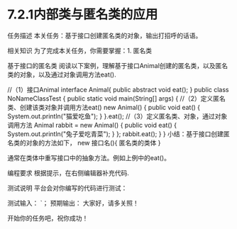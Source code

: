 # 7.2.1**内部类与匿名类的应用**

任务描述
本关任务：基于接口创建匿名类的对象，输出打招呼的话语。

相关知识
为了完成本关任务，你需要掌握：1. 匿名类

基于接口的匿名类
阅读以下案例，理解基于接口Animal创建的匿名类，以及匿名类的对象，以及通过对象调用方法eat().

//（1）接口Animal
interface Animal{
    public abstract void eat();
}
public class NoNameClassTest {
public static void main(String[] args) {
//（2）定义匿名类、创建该类对象并调用方法eat()
 new Animal() {
 public void eat() {
    System.out.println("猫爱吃鱼");
}
 }.eat();
//（3）定义匿名类、对象，通过对象调用方法
Animal rabbit = new Animal() {
   public void eat() {
       System.out.println("兔子爱吃青菜");
   }
  };
     rabbit.eat(); 
 }
}
小结：基于接口创建匿名类的对象的方法如下，
 new 接口名(){ 匿名类的类体 }

通常在类体中重写接口中的抽象方法。例如上例中的eat()。

编程要求
根据提示，在右侧编辑器补充代码.

测试说明
平台会对你编写的代码进行测试：

测试输入： `；
预期输出：
大家好，请多关照！

开始你的任务吧，祝你成功！